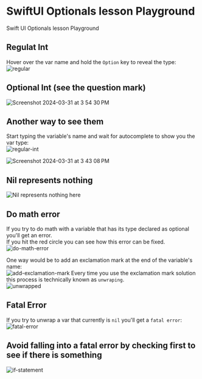 # SwiftUI Optionals lesson Playground
Swift UI Optionals lesson Playground
## Regulat Int
Hover over the var name and hold the `Option` key to reveal the type:<br>
![regular](https://github.com/danielurra/Swift-UI-Optionals-lesson-Playground/assets/51704179/153ea70a-cd16-4044-884e-2fed2d6774dd)

## Optional Int (see the question mark)
![Screenshot 2024-03-31 at 3 54 30 PM](https://github.com/danielurra/Swift-UI-Optionals-lesson-Playground/assets/51704179/e9ce2505-17d7-485f-89df-fa64f97e2730)

## Another way to see them
Start typing the variable's name and wait for autocomplete to show you the var type:<br>
![regular-int](https://github.com/danielurra/Swift-UI-Optionals-lesson-Playground/assets/51704179/5fc89324-eb1d-4818-bb89-d4ce4e7a7e52)

![Screenshot 2024-03-31 at 3 43 08 PM](https://github.com/danielurra/Swift-UI-Optionals-lesson-Playground/assets/51704179/854a2bf3-ed0c-48ce-a787-a37e99584396)

## Nil represents nothing
![Nil represents nothing here](https://github.com/danielurra/Swift-UI-Optionals-lesson-Playground/assets/51704179/a6ac1f12-97b9-49a9-aae3-c9d5b6f6dcb5)

## Do math error
If you try to do math with a variable that has its type declared as optional you'll get an error.<br>
If you hit the red circle you can see how this error can be fixed.<br>
![do-math-error](https://github.com/danielurra/Swift-UI-Optionals-lesson-Playground/assets/51704179/393ea226-66bb-4657-895b-f58a103b8ce3)

One way would be to add an exclamation mark at the end of the variable's name:<br>
![add-exclamation-mark](https://github.com/danielurra/Swift-UI-Optionals-lesson-Playground/assets/51704179/64757880-11e9-4f5f-b790-82de9b01ea65)
Every time you use the exclamation mark solution this process is technically known as `unwraping`.<br>
![unwrapped](https://github.com/danielurra/Swift-UI-Optionals-lesson-Playground/assets/51704179/0d00c8c0-35a7-4505-8918-7d804adcfed5)

## Fatal Error
If you try to unwrap a var that currently is `nil` you'll get a `fatal error`:<br>
![fatal-error](https://github.com/danielurra/Swift-UI-Optionals-lesson-Playground/assets/51704179/8aae6fb9-6978-400e-92c7-262ea160a53d)
## Avoid falling into a fatal error by checking first to see if there is something
![if-statement](https://github.com/danielurra/Swift-UI-Optionals-lesson-Playground/assets/51704179/b65a724e-058d-4728-a094-16023e471bd2)









